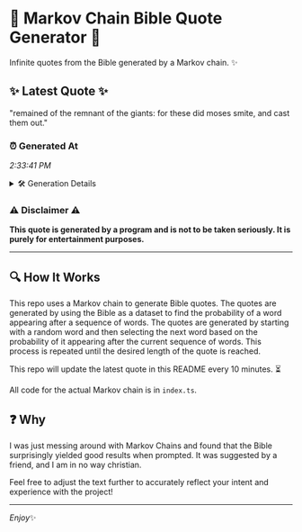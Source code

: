 # 📖 Markov Chain Bible Quote Generator 📖

Infinite quotes from the Bible generated by a Markov chain. ✨

## ✨ Latest Quote ✨
"remained of the remnant of the giants: for these did moses smite, and cast them out."

### ⏰ Generated At
*2:33:41 PM*

<details>
    <summary>🛠️ Generation Details</summary>
    <p>
        <strong>🌱 Seed:</strong> remained<br>
        <strong>🔄 Iterations:</strong> 15<br>
        <strong>📜 Context History:</strong><br>[ remained ]: of<br>[ remained, of ]: the<br>[ remained, of, the ]: remnant<br>[ remained, of, the, remnant ]: of<br>[ remained, of, the, remnant, of ]: the<br>[ remained, of, the, remnant, of, the ]: giants:<br>[ of, the, remnant, of, the, giants: ]: for<br>[ the, remnant, of, the, giants:, for ]: these<br>[ remnant, of, the, giants:, for, these ]: did<br>[ of, the, giants:, for, these, did ]: moses<br>[ the, giants:, for, these, did, moses ]: smite,<br>[ giants:, for, these, did, moses, smite, ]: and<br>[ for, these, did, moses, smite,, and ]: cast<br>[ these, did, moses, smite,, and, cast ]: them<br>[ did, moses, smite,, and, cast, them ]: out.<br>
    </p>
</details>

### ⚠️ Disclaimer ⚠️
**This quote is generated by a program and is not to be taken seriously. It is purely for entertainment purposes.**

---

## 🔍 How It Works

This repo uses a Markov chain to generate Bible quotes. The quotes are generated by using the Bible as a dataset to find the probability of a word appearing after a sequence of words. The quotes are generated by starting with a random word and then selecting the next word based on the probability of it appearing after the current sequence of words. This process is repeated until the desired length of the quote is reached.

This repo will update the latest quote in this README every 10 minutes. ⏳

All code for the actual Markov chain is in `index.ts`.

## ❓ Why

I was just messing around with Markov Chains and found that the Bible surprisingly yielded good results when prompted. 
It was suggested by a friend, and I am in no way christian.

Feel free to adjust the text further to accurately reflect your intent and experience with the project!

---

*Enjoy*✨
